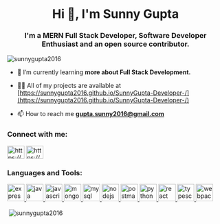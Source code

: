 <h1 align="center">Hi 👋, I'm Sunny Gupta</h1>
<h3 align="center">I'm a MERN Full Stack Developer, Software Developer Enthusiast and an open source contributor.</h3>

<p align="left"> <img src="https://komarev.com/ghpvc/?username=sunnygupta2016&label=Profile%20views&color=0e75b6&style=flat" alt="sunnygupta2016" /> </p>

- 🌱 I’m currently learning **more about Full Stack Development.**

- 👨‍💻 All of my projects are available at [https://sunnygupta2016.github.io/SunnyGupta-Developer-/](https://sunnygupta2016.github.io/SunnyGupta-Developer-/)

- 📫 How to reach me **gupta.sunny2016@gmail.com**

<h3 align="left">Connect with me:</h3>
<p align="left">
<a href="https://linkedin.com/in/https://www.linkedin.com/in/sunny-gupta-06596b198/" target="blank"><img align="center" src="https://cdn.jsdelivr.net/npm/simple-icons@3.0.1/icons/linkedin.svg" alt="https://www.linkedin.com/in/sunny-gupta-06596b198/" height="30" width="40" /></a>
<a href="https://stackoverflow.com/users/https://stackoverflow.com/users/10054711/sunny-gupta" target="blank"><img align="center" src="https://cdn.jsdelivr.net/npm/simple-icons@3.0.1/icons/stackoverflow.svg" alt="https://stackoverflow.com/users/10054711/sunny-gupta" height="30" width="40" /></a>
</p>

<h3 align="left">Languages and Tools:</h3>
<p align="left"> <a href="https://expressjs.com" target="_blank"> <img src="https://www.vectorlogo.zone/logos/expressjs/expressjs-ar21.svg" alt="express" width="40" height="40"/> </a>  <a href="https://www.java.com" target="_blank"> <img src="https://www.vectorlogo.zone/logos/java/java-ar21.svg" alt="java" width="40" height="40"/> </a> <a href="https://developer.mozilla.org/en-US/docs/Web/JavaScript" target="_blank"> <img src="javascript/javascript-ar21.svg" alt="javascript" width="40" height="40"/> </a> <a href="https://www.mongodb.com/" target="_blank"> <img src="https://www.vectorlogo.zone/logos/mongodb/mongodb-ar21.svg" alt="mongodb" width="40" height="40"/> </a> <a href="https://www.mysql.com/" target="_blank"> <img src="https://www.vectorlogo.zone/logos/mysql/mysql-ar21.svg" alt="mysql" width="40" height="40"/> </a> <a href="https://nodejs.org" target="_blank"> <img src="https://www.vectorlogo.zone/logos/nodejs/nodejs-ar21.svg" alt="nodejs" width="40" height="40"/> </a>  <a href="https://postman.com" target="_blank"> <img src="https://www.vectorlogo.zone/logos/getpostman/getpostman-icon.svg" alt="postman" width="40" height="40"/> </a> <a href="https://www.python.org" target="_blank"> <img src="https://www.vectorlogo.zone/logos/python/python-ar21.svg" alt="python" width="40" height="40"/> </a> <a href="https://reactjs.org/" target="_blank"> <img src="https://www.vectorlogo.zone/logos/reactjs/reactjs-ar21.svg" alt="react" width="40" height="40"/> </a> <a href="https://www.typescriptlang.org/" target="_blank"> <img src="https://www.vectorlogo.zone/logos/typescriptlang/typescriptlang-ar21.svg" alt="typescript" width="40" height="40"/> </a> <a href="https://webpack.js.org" target="_blank"> <img src="https://devicons.github.io/devicon/devicon.git/icons/webpack/webpack-original.svg" alt="webpack" width="40" height="40"/> </a> </p>

<p>&nbsp;<img align="center" src="https://github-readme-stats.vercel.app/api?username=sunnygupta2016&show_icons=true&locale=en" alt="sunnygupta2016" /></p>
